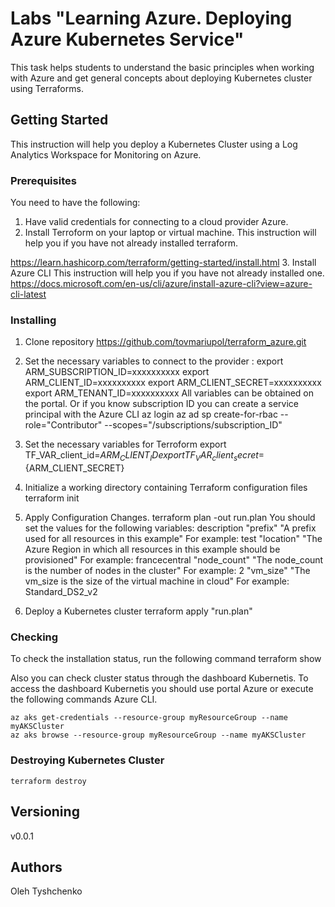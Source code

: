 # Labs "Learning Azure. Deploying Azure Kubernetes Service"

This task helps students to understand the basic principles when working with Azure and get general concepts about deploying Kubernetes cluster using Terraforms.

## Getting Started

This instruction will help you deploy a Kubernetes Cluster using a Log Analytics Workspace for Monitoring on Azure.



### Prerequisites

You need to have the following:
1. Have valid credentials for connecting to a cloud provider Azure.
2. Install Terroform on your laptop or virtual machine. 
This instruction will help you if you have not already installed terraform.

https://learn.hashicorp.com/terraform/getting-started/install.html
3. Install Azure CLI
This instruction will help you if you have not already installed one.
https://docs.microsoft.com/en-us/cli/azure/install-azure-cli?view=azure-cli-latest

### Installing


1. Clone repository https://github.com/tovmariupol/terraform_azure.git
2. Set the necessary variables to connect to the provider :
	export ARM_SUBSCRIPTION_ID=xxxxxxxxxx
	export ARM_CLIENT_ID=xxxxxxxxxx
	export ARM_CLIENT_SECRET=xxxxxxxxxx
	export ARM_TENANT_ID=xxxxxxxxxx
All variables can be obtained on the portal.
Or if you know subscription ID you can create a service principal with the Azure CLI
	az login
	az ad sp create-for-rbac --role="Contributor" --scopes="/subscriptions/subscription_ID"
3. Set the necessary variables for Terroform
	export TF_VAR_client_id=${ARM_CLIENT_ID}
	export TF_VAR_client_secret=${ARM_CLIENT_SECRET}
4. Initialize a working directory containing Terraform configuration files
	terraform init
5. Apply Configuration Changes.
	terraform plan -out run.plan
You should set the values for the following variables:
		description
"prefix"   	"A prefix used for all resources in this example"
For example: 	test
"location"  	"The Azure Region in which all resources in this example should be provisioned"
For example:	francecentral
"node_count" 	"The node_count is the number of nodes in the cluster"
For example:	2
"vm_size" 	"The vm_size is the size of the virtual machine in cloud"
For example:	Standard_DS2_v2

6. Deploy a Kubernetes cluster
	terraform apply "run.plan" 


### Checking

To check the installation status, run the following command
	terraform show

Also you can check cluster status through the dashboard Kubernetis.
To access the dashboard Kubernetis you should use portal Azure or execute the following commands Azure CLI.

	az aks get-credentials --resource-group myResourceGroup --name myAKSCluster
	az aks browse --resource-group myResourceGroup --name myAKSCluster

### Destroying Kubernetes Cluster

	terraform destroy

## Versioning
v0.0.1

## Authors
Oleh Tyshchenko



